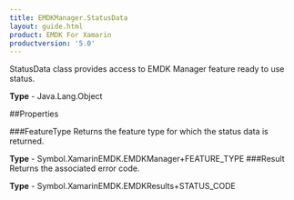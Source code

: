 ```yaml
---
title: EMDKManager.StatusData
layout: guide.html
product: EMDK For Xamarin 
productversion: '5.0' 
---
```

StatusData class provides access to EMDK Manager feature ready to use status.

**Type** - Java.Lang.Object

##Properties

###FeatureType
Returns the feature type for which the status data is returned.

**Type** - Symbol.XamarinEMDK.EMDKManager+FEATURE_TYPE
###Result
Returns the associated error code.

**Type** - Symbol.XamarinEMDK.EMDKResults+STATUS_CODE
